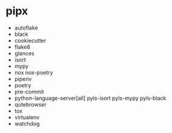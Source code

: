# pipx
- autoflake
- black
- cookiecutter
- flake8
- glances
- isort
- mypy
- nox nox-poetry
- pipenv
- poetry
- pre-commit
- python-language-server[all] pyls-isort pyls-mypy pyls-black
- qutebrowser
- tox
- virtualenv
- watchdog
